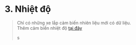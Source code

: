 # 3. Nhiệt độ


> Chỉ có những xe lắp cảm biến nhiên liệu mới có dữ liệu. <br>
> Thêm cảm biến nhiệt độ [tại đây](vi/modules/web-interface/devices/edit-device/#sensor) <div id="sensor">s

